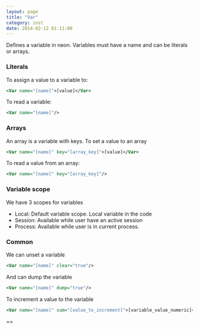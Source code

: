 ```yaml
---
layout: page
title: "Var"
category: inst
date: 2014-02-12 01:11:00
---
```


Defines a variable in neon.
Variables must have a name and can be literals or arrays.

### Literals
To assign a value to a variable to:


```xml
<Var name="[name]">[value]</Var>
```



To read a variable:

```xml
<Var name="[name]"/>
```


### Arrays
An array is a variable with keys.
To set a value to an array

```xml
<Var name="[name]" key="[array_key]">[value]</Var>
```


To read a value from an array:

```xml
<Var name="[name]" key="[array_key]"/>
```

### Variable scope
We have 3 scopes for variables

+   Local: Default variable scope. Local variable in the code
+   Session: Available while user have an active session
+   Process: Available while user is in current process.


### Common

We can unset a variable


```xml
<Var name="[name]" clear="true"/>
```



And can dump the variable


```xml
<Var name="[name]" dump="true"/>
```



To increment a value to the variable


```xml
<Var name="[name]" sum="[value_to_increment]">[variable_value_numeric]</Var>
```

==
